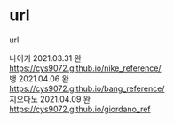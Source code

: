 # url
url



나이키 2021.03.31 완<br>
https://cys9072.github.io/nike_reference/<br>
뱅 2021.04.06 완<br>
https://cys9072.github.io/bang_reference/<br>
지오다노 2021.04.09 완<br>
https://cys9072.github.io/giordano_ref<br>
